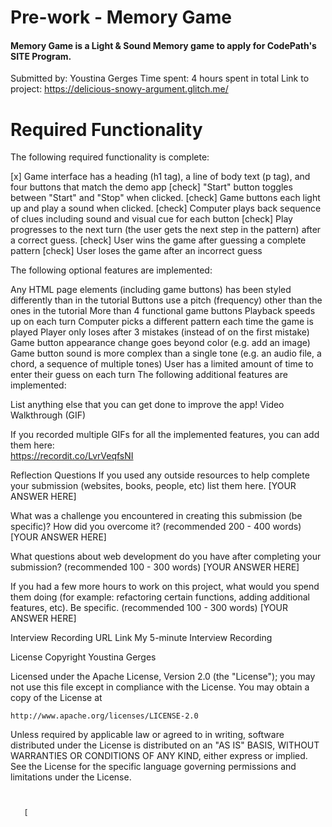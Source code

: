 # Pre-work - Memory Game
#### Memory Game is a Light & Sound Memory game to apply for CodePath's SITE Program.

Submitted by: Youstina Gerges
Time spent: 4 hours spent in total
Link to project: https://delicious-snowy-argument.glitch.me/

# Required Functionality
The following required functionality is complete:

[x] Game interface has a heading (h1 tag), a line of body text (p tag), and four buttons that match the demo app
 [check] "Start" button toggles between "Start" and "Stop" when clicked.
 [check] Game buttons each light up and play a sound when clicked.
 [check] Computer plays back sequence of clues including sound and visual cue for each button
 [check] Play progresses to the next turn (the user gets the next step in the pattern) after a correct guess.
 [check] User wins the game after guessing a complete pattern
 [check] User loses the game after an incorrect guess
 
The following optional features are implemented:

 Any HTML page elements (including game buttons) has been styled differently than in the tutorial
 Buttons use a pitch (frequency) other than the ones in the tutorial
 More than 4 functional game buttons
 Playback speeds up on each turn
 Computer picks a different pattern each time the game is played
 Player only loses after 3 mistakes (instead of on the first mistake)
 Game button appearance change goes beyond color (e.g. add an image)
 Game button sound is more complex than a single tone (e.g. an audio file, a chord, a sequence of multiple tones)
 User has a limited amount of time to enter their guess on each turn
The following additional features are implemented:

 List anything else that you can get done to improve the app!
Video Walkthrough (GIF)

If you recorded multiple GIFs for all the implemented features, you can add them here:    
https://recordit.co/LvrVeqfsNI

Reflection Questions
If you used any outside resources to help complete your submission (websites, books, people, etc) list them here. [YOUR ANSWER HERE]

What was a challenge you encountered in creating this submission (be specific)? How did you overcome it? (recommended 200 - 400 words) [YOUR ANSWER HERE]

What questions about web development do you have after completing your submission? (recommended 100 - 300 words) [YOUR ANSWER HERE]

If you had a few more hours to work on this project, what would you spend them doing (for example: refactoring certain functions, adding additional features, etc). Be specific. (recommended 100 - 300 words) [YOUR ANSWER HERE]

Interview Recording URL Link
My 5-minute Interview Recording

License
Copyright Youstina Gerges

Licensed under the Apache License, Version 2.0 (the "License");
you may not use this file except in compliance with the License.
You may obtain a copy of the License at

    http://www.apache.org/licenses/LICENSE-2.0

Unless required by applicable law or agreed to in writing, software
distributed under the License is distributed on an "AS IS" BASIS,
WITHOUT WARRANTIES OR CONDITIONS OF ANY KIND, either express or implied.
See the License for the specific language governing permissions and
limitations under the License.
















```


   [

